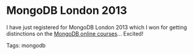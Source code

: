 # MongoDB London 2013

I have just registered for MongoDB London 2013 which I won for getting distinctions on the [MongoDB online courses](https://education.10gen.com/)... Excited!

Tags: mongodb
